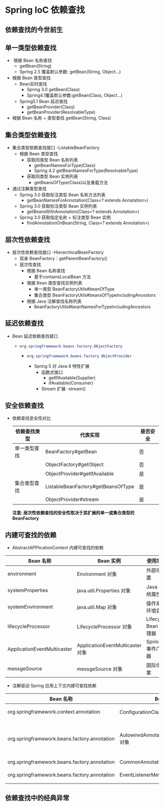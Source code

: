 # Spring IoC 依赖查找

## 依赖查找的今世前生

## 单一类型依赖查找

-  根据 Bean 名称查找
  - getBean(String)
  - Spring 2.5 覆盖默认参数: getBean(String, Object...)
- 根据 Bean 类型查找
  - Bean实时查找
    - Spring 3.0 getBean(Class)
    - Spring4.1覆盖默认参数:getBean(Class, Object...)
  - Spring5.1 Bean 延迟查找
    - getBeanProvider(Class)
    - getBeanProvider(ResolvableType)
- 根据 Bean 名称 + 类型查找 getBean(String, Class) 

## 集合类型依赖查找

- 集合类型依赖查找接口 -ListableBeanFactory
  - 根据 Bean 类型查找
    - 获取同类型 Bean 名称列表
      - getBeanNamesForType(Class)
      - Spring 4.2 getBeanNamesForType(ResolvableType)
    - 获取同类型 Bean 实例列表
      - getBeansOfType(Class)以及重载方法
- 通过注解类型查找
  - Spring 3.0 获取标注类型 Bean 名称方法列表
    - getBeanNamesForAnnotation(Class<? extends Annatation>)
  - Spring 3.0 获取标注类型 Bean 实例列表
    - getBeansWithAnnotation(Class<? extends Annotation>)
  - Spring 3.0 获取指定名称 + 标注类型 Bean 实例
    - findAnnotationOnBean(String, Class<? extends Annotation>)

## 层次性依赖查找

- 层次性依赖查找接口 -HierarchicalBeanFactory
  - 双亲 BeanFactory：getParentBeanFactory()
  - 层次性查找
    - 根据 Bean 名称查找
      - 基于containsLocalBean 方法
    - 根据 Bean 类型查找实例列表
      - 单一类型 BeanFactoryUtils#beanOfType
      - 集合类型 BeanFactoryUtils#beansOfTypeIncludingAncestors
    - 根据 Java 注解查找名称列表
      - BeanFactoryUtils#beanNamesForTypeIncludingAncestors



## 延迟依赖查找

- Bean 延迟依赖查找接口

  - ```java
    org.springframework.beans.factory.ObjectFactory
    ```

    

    - ```java
      org.springframework.beans.factory.ObjectProvider
      ```

      - Spring 5 对 Java 8 特性扩展
        - 函数式接口
          - getlfAvailable(Supplier)
          - ifAvailable(Consumer)
        - Stream 扩展 -stream()

    

## 安全依赖查找

- 依赖查找安全性对比

  | 依赖查找类型 | 代表实现                           | 是否安全 |
  | ------------ | ---------------------------------- | -------- |
  | 单一类型查找 | BeanFactory#getBean                | 否       |
  |              | ObjectFactory#getObject            | 否       |
  |              | ObjectProvider#getlfAvailable      | 是       |
  | 集合类型查找 | ListableBeanFactory#getBeansOfType | 是       |
  |              | ObjectProvider#stream              | 是       |

   **注意:  层次性依赖查找的安全性取决于其扩展的单一或集合类型的 BeanFactory**

## 内建可查找的依赖

- AbstractAPPlicationContext 内建可查找的依赖

| Bean 名称                   | Bean 实例                        | 使用场景              |
| --------------------------- | -------------------------------- | --------------------- |
| environment                 | Environment 对象                 | 外部化配置            |
| systemProperties            | java.util.Properties 对象        | Java 系统属性         |
| systemEnvironment           | java.util.Map 对象               | 操作系统环境变量      |
| lifecycleProcessor          | LifecycleProcessor 对象          | Lifecycle Bean 处理器 |
| ApplicationEventMulticaster | ApplicationEventMulticaster 对象 | Spring 事件广播器     |
| messgeSource                | messgeSource 对象                | 国际化文案            |

- 注解驱动 Spring 应用上下文内建可查找依赖

| Bean 名称                                    | Bean 实例                                 | 使用场景                      |
| -------------------------------------------- | ----------------------------------------- | ----------------------------- |
| org.springframework.context.annotation       | ConfigurationClassPostProcessor 对象      | 处理Spring 配置类             |
| org.springframework.beans.factory.annotation | AutowiredAnnotationBeanPostProcessor 对象 | 处理 @Autowire 以及@Value注解 |
| org.springframework.beans.factory.annotation | CommonAnnotationBeanPostProcessor         | 条件激活                      |
| org.springframework.beans.factory.annotation | EventListenerMethodProcessor              | 处理消息时间                  |



## 依赖查找中的经典异常

## 

